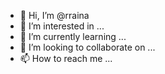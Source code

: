 - 👋 Hi, I’m @rraina
- 👀 I’m interested in ...
- 🌱 I’m currently learning ...
- 💞️ I’m looking to collaborate on ...
- 📫 How to reach me ...

<!---
rraina/rraina is a ✨ special ✨ repository because its `README.md` (this file) appears on your GitHub profile.
You can click the Preview link to take a look at your changes.
--->
